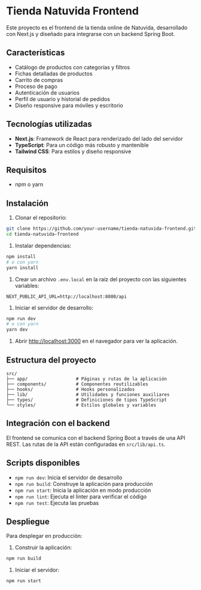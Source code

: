 # Tienda Natuvida Frontend

Este proyecto es el frontend de la tienda online de Natuvida, desarrollado con Next.js y diseñado para integrarse con un backend Spring Boot.

## Características

- Catálogo de productos con categorías y filtros
- Fichas detalladas de productos
- Carrito de compras
- Proceso de pago
- Autenticación de usuarios
- Perfil de usuario y historial de pedidos
- Diseño responsive para móviles y escritorio

## Tecnologías utilizadas

- **Next.js**: Framework de React para renderizado del lado del servidor
- **TypeScript**: Para un código más robusto y mantenible
- **Tailwind CSS**: Para estilos y diseño responsive

## Requisitos

- npm o yarn

## Instalación

1. Clonar el repositorio:

```bash
git clone https://github.com/your-username/tienda-natuvida-frontend.git
cd tienda-natuvida-frontend
```

1. Instalar dependencias:

```bash
npm install
# o con yarn
yarn install
```

1. Crear un archivo `.env.local` en la raíz del proyecto con las siguientes variables:

```
NEXT_PUBLIC_API_URL=http://localhost:8080/api
```

1. Iniciar el servidor de desarrollo:

```bash
npm run dev
# o con yarn
yarn dev
```

1. Abrir [http://localhost:3000](http://localhost:3000/) en el navegador para ver la aplicación.

## Estructura del proyecto

```
src/
├── app/                  # Páginas y rutas de la aplicación
├── components/           # Componentes reutilizables
├── hooks/                # Hooks personalizados
├── lib/                  # Utilidades y funciones auxiliares
├── types/                # Definiciones de tipos TypeScript
└── styles/               # Estilos globales y variables
```

## Integración con el backend

El frontend se comunica con el backend Spring Boot a través de una API REST. Las rutas de la API están configuradas en `src/lib/api.ts`.

## Scripts disponibles

- `npm run dev`: Inicia el servidor de desarrollo
- `npm run build`: Construye la aplicación para producción
- `npm run start`: Inicia la aplicación en modo producción
- `npm run lint`: Ejecuta el linter para verificar el código
- `npm run test`: Ejecuta las pruebas

## Despliegue

Para desplegar en producción:

1. Construir la aplicación:

```bash
npm run build
```

1. Iniciar el servidor:

```bash
npm run start
```
